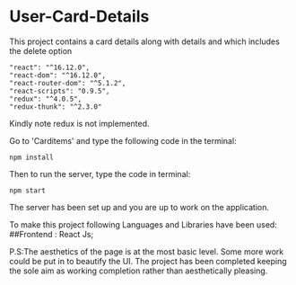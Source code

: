 # User-Card-Details

This project contains a card details along with details and which includes the delete option
```
"react": "^16.12.0",
"react-dom": "^16.12.0",
"react-router-dom": "^5.1.2",
"react-scripts": "0.9.5",
"redux": "^4.0.5",
"redux-thunk": "^2.3.0"
```
Kindly note redux is not implemented.

Go to 'Carditems' and type the following code in the terminal:
```
npm install
```
Then to run the server, type the code in terminal:
```
npm start
```
The server has been set up and you are up to work on the application.

To make this project following Languages and Libraries have been used: ##Frontend : React Js;

P.S:The aesthetics of the page is at the most basic level. Some more work could be put in to beautify the UI. The project has been completed keeping the sole aim as working completion rather than aesthetically pleasing.
